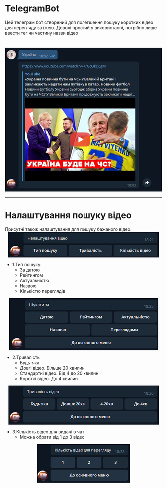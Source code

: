 # TelegramBot
Цей телеграм бот створений для полегшення пошуку коротких відео для перегляду за їжею.
Доволі простий у використанні, потрібно лише ввести тег чи частину назви відео
# ![img.png](img/img.png)

---
# Налаштування пошуку відео
Присутні також налаштування для пошуку бажаного відео.
![img_3.png](img/img_3.png)

- 1.Тип пошуку:
  - За датою
  - Рейтингом
  - Актуальністю
  - Назвою
  - Кількістю переглядів
  
![img_1.png](img/img_1.png)
- 2.Тривалість
  - Будь-яка
  - Довгі відео. Більше 20 хвилин
  - Стандартні відео. Від 4 до 20 хвилин
  - Короткі відео. До 4 хвилин

![img_2.png](img/img_2.png)
- 3.Кількість відео для видачі в чат 
  - Можна обрати від 1 до 3 відео 
  
 ![img.png](img/img_4.png)















<style>
img
{
    display:block;
    float:none;
    margin-left:auto;
    margin-right:auto;
}
</style>
